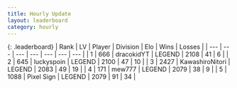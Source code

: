 ```yaml
---
title: Hourly Update
layout: leaderboard
category: hourly
---
```


{: .leaderboard}
| Rank | LV | Player | Division | Elo | Wins | Losses |
| --- | --- | --- | --- | --- | --- | --- |
| <span data-change="0">1</span> | 666 | <span title="ID: 4106">dracokidYT</span> | LEGEND | <span data-change="0">2108</span> | <span data-change="0">41</span> | <span data-change="0">6</span> |
| <span data-change="0">2</span> | 645 | <span title="ID: 512212">luckyspoin</span> | LEGEND | <span data-change="5">2100</span> | <span data-change="1">47</span> | <span data-change="0">10</span> |
| <span data-change="1">3</span> | 2427 | <span title="ID: 164871">KawashiroNitori</span> | LEGEND | <span data-change="0">2083</span> | <span data-change="0">49</span> | <span data-change="0">19</span> |
| <span data-change="1">4</span> | 171 | <span title="ID: 5578">mew777</span> | LEGEND | <span data-change="0">2079</span> | <span data-change="0">38</span> | <span data-change="0">9</span> |
| <span data-change="1">5</span> | 1088 | <span title="ID: 568882">Pixel Sign</span> | LEGEND | <span data-change="0">2079</span> | <span data-change="0">91</span> | <span data-change="0">34</span> |